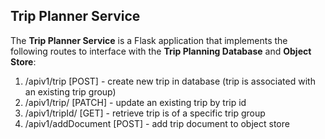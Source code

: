 ## Trip Planner Service

The **Trip Planner Service** is a Flask application that implements the following routes to interface with the **Trip Planning Database** and **Object Store**:

1. /apiv1/trip [POST] - create new trip in database (trip is associated with an existing trip group)
2. /apiv1/trip/<id> [PATCH] - update an existing trip by trip id
3. /apiv1/tripId/<group> [GET] - retrieve trip is of a specific trip group
4. /apiv1/addDocument [POST] - add trip document to object store